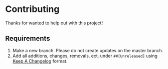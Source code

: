 # Contributing
Thanks for wanted to help out with this project!

## Requirements
1. Make a new branch. Please do not create updates on the master branch.
2. Add all additions, changes, removals, ect. under `##[Unreleased]` using [Keep A Changelog](https://keepachangelog.com/en/1.0.0/) format.